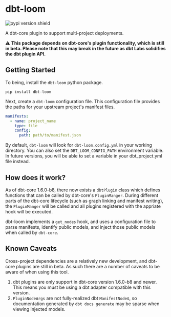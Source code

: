 # dbt-loom
![pypi version shield](https://img.shields.io/pypi/v/dbt-loom)


A dbt-core plugin to support multi-project deployments.

:warning: **This package depends on dbt-core's plugin functionality, which is still in beta. Please note that this may 
break in the future as dbt Labs solidifies the dbt plugin API.**

## Getting Started

To being, install the `dbt-loom` python package.

```console
pip install dbt-loom
```

Next, create a `dbt-loom` configuration file. This configuration file provides the paths for your
upstream project's manifest files.

```yaml
manifests:
  - name: project_name
    type: file
    config:
      path: path/to/manifest.json
```

By default, `dbt-loom` will look for `dbt-loom.config.yml` in your working directory. You can also set the 
`DBT_LOOM_CONFIG_PATH` environment variable. In future versions, you will be able to set a variable in your 
dbt_project.yml file instead.

## How does it work?

As of dbt-core 1.6.0-b8, there now exists a `dbtPlugin` class which defines functions that can
be called by dbt-core's `PluginManger`. During different parts of the dbt-core lifecycle (such as graph linking and 
manifest writing), the `PluginManger` will be called and all plugins registered with the appriate hook will be executed.

dbt-loom implements a `get_nodes` hook, and uses a configuration file to parse manifests, identify public models, and
inject those public models when called by `dbt-core`. 

## Known Caveats
Cross-project dependencies are a relatively new development, and dbt-core plugins
are still in beta. As such there are a number of caveats to be aware of when using
this tool.

1. dbt plugins are only support in dbt-core version 1.6.0-b8 and newer. This means you must be using a dbt adapter 
compatible with this version.
2. `PluginNodeArgs` are not fully-realized dbt `ManifestNode`s, so documentation generated by `dbt docs generate` may 
be sparse when viewing injected models. 
